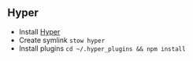 ## Hyper

* Install [Hyper](https://hyper.is)
* Create symlink `stow hyper`
* Install plugins `cd ~/.hyper_plugins && npm install`
